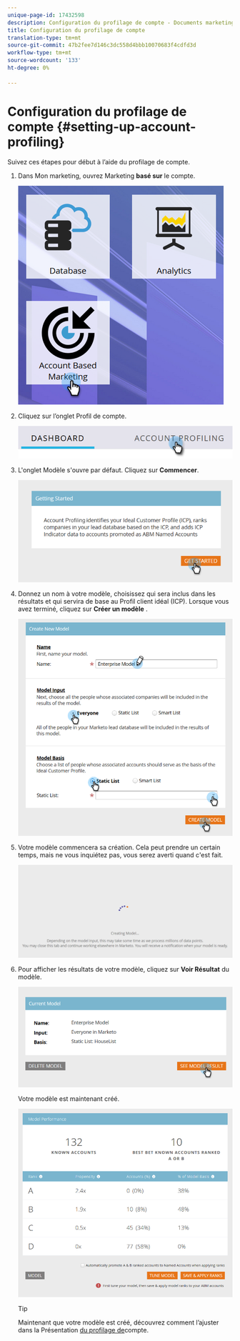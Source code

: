 ```yaml
---
unique-page-id: 17432598
description: Configuration du profilage de compte - Documents marketing - Documentation du produit
title: Configuration du profilage de compte
translation-type: tm+mt
source-git-commit: 47b2fee7d146c3dc558d4bbb10070683f4cdfd3d
workflow-type: tm+mt
source-wordcount: '133'
ht-degree: 0%

---
```



# Configuration du profilage de compte {#setting-up-account-profiling}

Suivez ces étapes pour début à l’aide du profilage de compte.

1. Dans Mon marketing, ouvrez Marketing **basé sur** le compte.

   ![](assets/one.png)

1. Cliquez sur l’onglet Profil de compte.

   ![](assets/two-1.png)

1. L&#39;onglet Modèle s&#39;ouvre par défaut. Cliquez sur **Commencer**.

   ![](assets/three.png)

1. Donnez un nom à votre modèle, choisissez qui sera inclus dans les résultats et qui servira de base au Profil client idéal (ICP). Lorsque vous avez terminé, cliquez sur **Créer un modèle** .

   ![](assets/four.png)

1. Votre modèle commencera sa création. Cela peut prendre un certain temps, mais ne vous inquiétez pas, vous serez averti quand c&#39;est fait.

   ![](assets/five.png)

1. Pour afficher les résultats de votre modèle, cliquez sur **Voir Résultat** du modèle.

   ![](assets/six.png)

   Votre modèle est maintenant créé.

   ![](assets/seven.png)

   >[!TIP]
   >
   >Maintenant que votre modèle est créé, découvrez comment l’ajuster dans la Présentation [du profilage de](http://docs.marketo.com/x/NIDv)compte.

